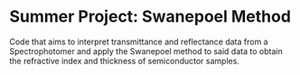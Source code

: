 # Summer Project: Swanepoel Method

Code that aims to interpret transmittance and reflectance data from a Spectrophotomer and apply the Swanepoel method to said data to obtain the refractive index and thickness of semiconductor samples.
